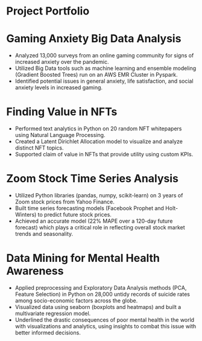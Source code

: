 # Project Portfolio


# Gaming Anxiety Big Data Analysis
*	Analyzed 13,000 surveys from an online gaming community for signs of increased anxiety over the pandemic.
*	Utilized Big Data tools such as machine learning and ensemble modeling (Gradient Boosted Trees) run on an AWS EMR Cluster in Pyspark.
*	Identified potential issues in general anxiety, life satisfaction, and social anxiety levels in increased gaming.


# Finding Value in NFTs
*	Performed text analytics in Python on 20 random NFT whitepapers using Natural Language Processing.
*	Created a Latent Dirichlet Allocation model to visualize and analyze distinct NFT topics.
*	Supported claim of value in NFTs that provide utility using custom KPIs.


# Zoom Stock Time Series Analysis
*	Utilized Python libraries (pandas, numpy, scikit-learn) on 3 years of Zoom stock prices from Yahoo Finance.
*	Built time series forecasting models (Facebook Prophet and Holt-Winters) to predict future stock prices.
*	Achieved an accurate model (22% MAPE over a 120-day future forecast) which plays a critical role in reflecting overall stock market trends and seasonality.


# Data Mining for Mental Health Awareness
*	Applied preprocessing and Exploratory Data Analysis methods (PCA, Feature Selection) in Python on 28,000 untidy records of suicide rates among socio-economic factors across the globe.
*	Visualized data using seaborn (boxplots and heatmaps) and built a multivariate regression model.
*	Underlined the drastic consequences of poor mental health in the world with visualizations and analytics, using insights to combat this issue with better informed decisions.
